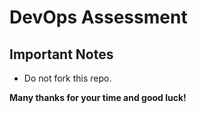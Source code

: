 # DevOps Assessment

## Important Notes

  * Do not fork this repo.

 **Many thanks for your time and good luck!**
